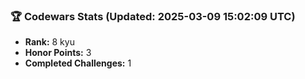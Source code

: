 ### 🏆 Codewars Stats (Updated: 2025-03-09 15:02:09 UTC)

- **Rank:** 8 kyu
- **Honor Points:** 3
- **Completed Challenges:** 1
